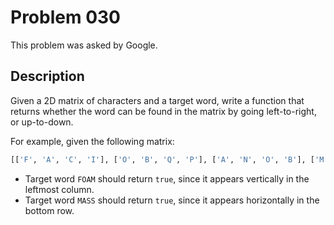 # Problem 030
This problem was asked by Google.

## Description
Given a 2D matrix of characters and a target word, write a function that returns whether the word can be found in the matrix by going left-to-right, or up-to-down.

For example, given the following matrix:
```bash
[['F', 'A', 'C', 'I'], ['O', 'B', 'Q', 'P'], ['A', 'N', 'O', 'B'], ['M', 'A', 'S', 'S']]
```

- Target word `FOAM` should return `true`, since it appears vertically in the leftmost column.
- Target word `MASS` should return `true`, since it appears horizontally in the bottom row.
